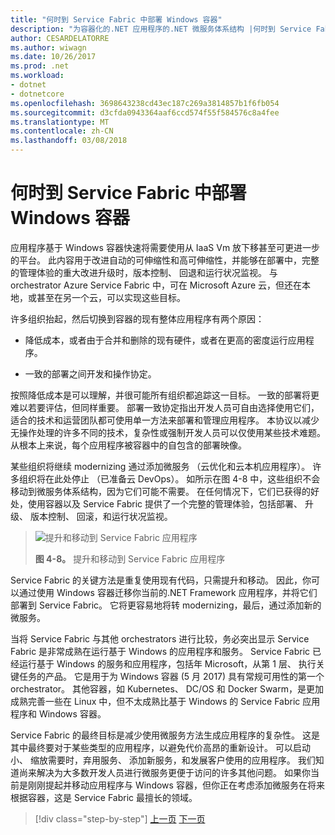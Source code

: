 ```yaml
---
title: "何时到 Service Fabric 中部署 Windows 容器"
description: "为容器化的.NET 应用程序的.NET 微服务体系结构 |何时到 Service Fabric 中部署 Windows 容器"
author: CESARDELATORRE
ms.author: wiwagn
ms.date: 10/26/2017
ms.prod: .net
ms.workload:
- dotnet
- dotnetcore
ms.openlocfilehash: 3698643238cd43ec187c269a3814857b1f6fb054
ms.sourcegitcommit: d3cfda0943364aaf6ccd574f55f584576c8a4fee
ms.translationtype: MT
ms.contentlocale: zh-CN
ms.lasthandoff: 03/08/2018
---
```

# <a name="when-to-deploy-windows-containers-to-service-fabric"></a>何时到 Service Fabric 中部署 Windows 容器

应用程序基于 Windows 容器快速将需要使用从 IaaS Vm 放下移甚至可更进一步的平台。 此内容用于改进自动的可伸缩性和高可伸缩性，并能够在部署中，完整的管理体验的重大改进升级时，版本控制、 回退和运行状况监视。 与 orchestrator Azure Service Fabric 中，可在 Microsoft Azure 云，但还在本地，或甚至在另一个云，可以实现这些目标。

许多组织抬起，然后切换到容器的现有整体应用程序有两个原因：

-   降低成本，或者由于合并和删除的现有硬件，或者在更高的密度运行应用程序。

-   一致的部署之间开发和操作协定。

按照降低成本是可以理解，并很可能所有组织都追踪这一目标。 一致的部署将更难以若要评估，但同样重要。 部署一致协定指出开发人员可自由选择使用它们，适合的技术和运营团队都可使用单一方法来部署和管理应用程序。 本协议以减少无操作处理的许多不同的技术，复杂性或强制开发人员可以仅使用某些技术难题。 从根本上来说，每个应用程序被容器中的自包含的部署映像。

某些组织将继续 modernizing 通过添加微服务 （云优化和云本机应用程序）。 许多组织将在此处停止 （已准备云 DevOps）。 如所示在图 4-8 中，这些组织不会移动到微服务体系结构，因为它们可能不需要。 在任何情况下，它们已获得的好处，使用容器以及 Service Fabric 提供了一个完整的管理体验，包括部署、 升级、 版本控制、 回滚，和运行状况监视。

> ![提升和移动到 Service Fabric 应用程序](./media/image8.png)
>
> **图 4-8。** 提升和移动到 Service Fabric 应用程序

Service Fabric 的关键方法是重复使用现有代码，只需提升和移动。 因此，你可以通过使用 Windows 容器迁移你当前的.NET Framework 应用程序，并将它们部署到 Service Fabric。 它将更容易地将转 modernizing，最后，通过添加新的微服务。

当将 Service Fabric 与其他 orchestrators 进行比较，务必突出显示 Service Fabric 是非常成熟在运行基于 Windows 的应用程序和服务。 Service Fabric 已经运行基于 Windows 的服务和应用程序，包括年 Microsoft，从第 1 层、 执行关键任务的产品。 它是用于为 Windows 容器 (5 月 2017) 具有常规可用性的第一个 orchestrator。 其他容器，如 Kubernetes、 DC/OS 和 Docker Swarm，是更加成熟完善一些在 Linux 中，但不太成熟比基于 Windows 的 Service Fabric 应用程序和 Windows 容器。

Service Fabric 的最终目标是减少使用微服务方法生成应用程序的复杂性。 这是其中最终要对于某些类型的应用程序，以避免代价高昂的重新设计。 可以启动小、 缩放需要时，弃用服务、 添加新服务，和发展客户使用的应用程序。 我们知道尚来解决为大多数开发人员进行微服务更便于访问的许多其他问题。 如果你当前是刚刚提起并移动应用程序与 Windows 容器，但你正在考虑添加微服务在将来根据容器，这是 Service Fabric 最擅长的领域。

>[!div class="step-by-step"]
[上一页](when-to-deploy-windows-containers-to-azure-vms-iaas-cloud.md)
[下一页](when-to-deploy-windows-containers-to-azure-container-service-kubernetes.md)
